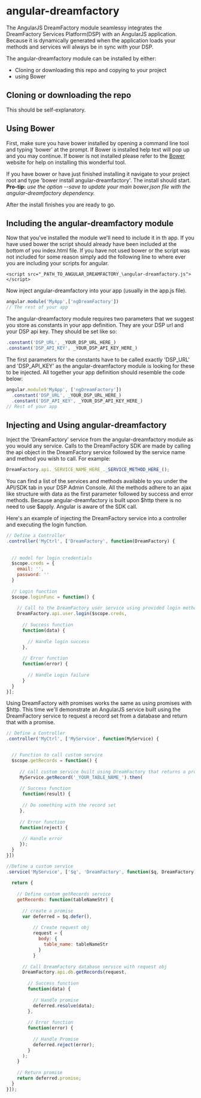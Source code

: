 angular-dreamfactory
====================


The AngularJS DreamFactory module seamlessy integrates the DreamFactory Services Platform(DSP) with an AngularJS application.  Because it is dynamically generated when the application loads your methods and services will always be in sync with your DSP.


The angular-dreamfactory module can be installed by either:

* Cloning or downloading this repo and copying to your project
* using Bower


## Cloning or downloading the repo
This should be self-explanatory.


## Using Bower
First, make sure you have bower installed by opening a command line tool and typing 'bower' at the prompt.
If Bower is installed help text will pop up and you may continue.  If bower is not installed please refer to the [Bower](bower.io) website for help on installing this wonderful tool.

If you have bower or have just finished installing it navigate to your project root and type 'bower install angular-dreamfactory'.  The install should start.  **Pro-tip:** _use the option --save to update your main bower.json file with the angular-dreamfactory dependency._

After the install finishes you are ready to go.


## Including the angular-dreamfactory module

Now that you've installed the module we'll need to include it in th app.  If you have used bower the script should already have been included at the bottom of you index.html file.  If you have not used bower or the script was not included for some reason simply add the following line to where ever you are including your scripts for angular.

```
<script src="_PATH_TO_ANGULAR_DREAMFACTORY_\angular-dreamfactory.js"></script>
```

Now inject angular-dreamfactory into your app (usually in the app.js file).

```javascript
angular.module('MyApp',['ngDreamFactory'])
// The rest of your app
```

The angular-dreamfactory module requires two parameters that we suggest you store as constants in your app definition.  They are your DSP url and your DSP api key.  They should be set like so:

```javascript
.constant('DSP_URL', _YOUR_DSP_URL_HERE_)
.constant('DSP_API_KEY', _YOUR_DSP_API_KEY_HERE_)
```

The first parameters for the constants have to be called exactly 'DSP_URL' and 'DSP_API_KEY' as the angular-dreamfactory module is looking for these to be injected. All together your app definition should resemble the code below:

```javascript
angular.module9'MyApp', ['ngDreamFactory'])
  .constant('DSP_URL', _YOUR_DSP_URL_HERE_)
  .constant('DSP_API_KEY', _YOUR_DSP_API_KEY_HERE_)
// Rest of your app
```

## Injecting and Using angular-dreamfactory

Inject the 'DreamFactory' service from the angular-dreamfactory module as you would any service.  Calls to the DreamFactory SDK are made by calling the api object in the DreamFactory service followed by the service name and method you wish to call.  For example:

```javascript
DreamFactory.api._SERVICE_NAME_HERE_._SERVICE_METHOD_HERE_();
```

You can find a list of the services and methods available to you under the API/SDK tab in your DSP Admin Console. All the methods adhere to an ajax like structure with data as the first parameter followed by success and error methods.  Because angular-dreamfactory is built upon $http there is no need to use $apply.  Angular is aware of the SDK call.


Here's an example of injecting the DreamFactory service into a controller and executing the login function.

```javascript
// Define a Controller
.controller('MyCtrl', ['DreamFactory', function(DreamFactory) {
  
  
  // model for login credentials
  $scope.creds = {
    email: '',
    password: ''
  }
  
  // Login function
  $scope.loginFunc = function() {
  
    // Call to the DreamFactory user service using provided login method
    DreamFactory.api.user.login($scope.creds,
    
      // Success function
      function(data) {
        
        // Handle login success
      },
      
      // Error function
      function(error) {
      
        // Handle Login failure
      }
  }
}];
```


Using DreamFactory with promises works the same as using promises with $http.  This time we'll demonstrate an AngularJS service built using the DreamFactory service to request a record set from a database and return that with a promise.

```javascript
// Define a Controller
.controller('MyCtrl', ['MyService', function(MyService) {


  // Function to call custom service
  $scope.getRecords = function() {
  
     // call custom service built using DreamFactory that returns a promise
     MyService.getRecord('_YOUR_TABLE_NAME_').then(
     
     // Success function
      function(result) {
     
      // Do something with the record set
     },
     
     // Error function
     function(reject) {
     
      // Handle error
     });
  }
}])

//Define a custom service
.service('MyService', ['$q', 'DreamFactory', function($q, DreamFactory) {
  
  return {
    
    // Define custom getRecords service  
    getRecords: function(tableNameStr) {
    
      // create a promise
      var deferred = $q.defer(),
          
          // Create request obj
          request = {
            body: {
              table_name: tableNameStr
            }
          }
      
      // Call DreamFactory database service with request obj
      DreamFactory.api.db.getRecords(request,
      
        // Success function
        function(data) {
          
          // Handle promise
          deferred.resolve(data);
        },
        
        // Error function
        function(error) {
        
          // Handle Promise
          deferred.reject(error);
        }
      );
    }
    
    // Return promise
    return deferred.promise;
  }
}]);
```




